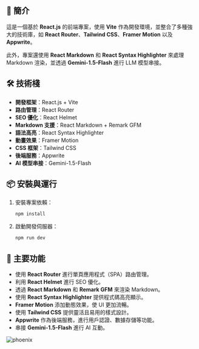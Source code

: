 ## 🌟 簡介
這是一個基於 **React.js** 的前端專案，使用 **Vite** 作為開發環境，並整合了多種強大的技術庫，如 **React Router**、**Tailwind CSS**、**Framer Motion** 以及 **Appwrite**。

此外，專案還使用 **React Markdown** 和 **React Syntax Highlighter** 來處理 Markdown 渲染，並透過 **Gemini-1.5-Flash** 進行 LLM 模型串接。

## 🛠️ 技術棧

- **開發框架**：React.js + Vite
- **路由管理**：React Router
- **SEO 優化**：React Helmet
- **Markdown 支援**：React Markdown + Remark GFM
- **語法高亮**：React Syntax Highlighter
- **動畫效果**：Framer Motion
- **CSS 框架**：Tailwind CSS
- **後端服務**：Appwrite
- **AI 模型串接**：Gemini-1.5-Flash

## 📦 安裝與運行

1. 安裝專案依賴：
   ```sh
   npm install
   ```

2. 啟動開發伺服器：
   ```sh
   npm run dev
   ```

## 🎨 主要功能

- 使用 **React Router** 進行單頁應用程式（SPA）路由管理。
- 利用 **React Helmet** 進行 SEO 優化。
- 透過 **React Markdown** 和 **Remark GFM** 來渲染 Markdown。
- 使用 **React Syntax Highlighter** 提供程式碼高亮顯示。
- **Framer Motion** 添加動態效果，使 UI 更加流暢。
- 使用 **Tailwind CSS** 提供靈活且易用的樣式設計。
- **Appwrite** 作為後端服務，進行用戶認證、數據存儲等功能。
- 串接 **Gemini-1.5-Flash** 進行 AI 互動。


![phoenix](https://github.com/user-attachments/assets/e0b71804-0e10-4db6-8a2d-4fabc79dad2f)

